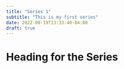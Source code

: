 ```yaml
---
title: "Series 1"
subtitle: "This is my first series"
date: 2022-08-19T13:33:40-04:00
draft: true
---
```


# Heading for the Series
